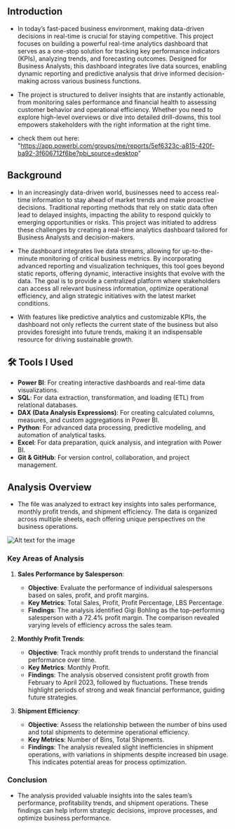 ## Introduction

- In today’s fast-paced business environment, making data-driven decisions in real-time is crucial for staying competitive. This project focuses on building a powerful real-time analytics dashboard that serves as a one-stop solution for tracking key performance indicators (KPIs), analyzing trends, and forecasting outcomes. Designed for Business Analysts, this dashboard integrates live data sources, enabling dynamic reporting and predictive analysis that drive informed decision-making across various business functions.

- The project is structured to deliver insights that are instantly actionable, from monitoring sales performance and financial health to assessing customer behavior and operational efficiency. Whether you need to explore high-level overviews or dive into detailed drill-downs, this tool empowers stakeholders with the right information at the right time.
  
* check them out here: "https://app.powerbi.com/groups/me/reports/5ef6323c-a815-420f-ba92-3f606712f6be?pbi_source=desktop"
## Background

- In an increasingly data-driven world, businesses need to access real-time information to stay ahead of market trends and make proactive decisions. Traditional reporting methods that rely on static data often lead to delayed insights, impacting the ability to respond quickly to emerging opportunities or risks. This project was initiated to address these challenges by creating a real-time analytics dashboard tailored for Business Analysts and decision-makers.

- The dashboard integrates live data streams, allowing for up-to-the-minute monitoring of critical business metrics. By incorporating advanced reporting and visualization techniques, this tool goes beyond static reports, offering dynamic, interactive insights that evolve with the data. The goal is to provide a centralized platform where stakeholders can access all relevant business information, optimize operational efficiency, and align strategic initiatives with the latest market conditions.

- With features like predictive analytics and customizable KPIs, the dashboard not only reflects the current state of the business but also provides foresight into future trends, making it an indispensable resource for driving sustainable growth.

## 🛠️ Tools I Used

- **Power BI**: For creating interactive dashboards and real-time data visualizations.
- **SQL**: For data extraction, transformation, and loading (ETL) from relational databases.
- **DAX (Data Analysis Expressions)**: For creating calculated columns, measures, and custom aggregations in Power BI.
- **Python**: For advanced data processing, predictive modeling, and automation of analytical tasks.
- **Excel**: For data preparation, quick analysis, and integration with Power BI.
- **Git & GitHub**: For version control, collaboration, and project management.

## Analysis Overview

- The  file was analyzed to extract key insights into sales performance, monthly profit trends, and shipment efficiency. The data is organized across multiple sheets, each offering unique perspectives on the business operations.

![Alt text for the image]([Dashboard](https://github.com/user-attachments/assets/b97aead4-f3cd-4d58-a9df-3d22e5ca8157)
)

### Key Areas of Analysis

1. **Sales Performance by Salesperson**:
   - **Objective**: Evaluate the performance of individual salespersons based on sales, profit, and profit margins.
   - **Key Metrics**: Total Sales, Profit, Profit Percentage, LBS Percentage.
   - **Findings**: The analysis identified Gigi Bohling as the top-performing salesperson with a 72.4% profit margin. The comparison revealed varying levels of efficiency across the sales team.

2. **Monthly Profit Trends**:
   - **Objective**: Track monthly profit trends to understand the financial performance over time.
   - **Key Metrics**: Monthly Profit.
   - **Findings**: The analysis observed consistent profit growth from February to April 2023, followed by fluctuations. These trends highlight periods of strong and weak financial performance, guiding future strategies.

3. **Shipment Efficiency**:
   - **Objective**: Assess the relationship between the number of bins used and total shipments to determine operational efficiency.
   - **Key Metrics**: Number of Bins, Total Shipments.
   - **Findings**: The analysis revealed slight inefficiencies in shipment operations, with variations in shipments despite increased bin usage. This indicates potential areas for process optimization.

### Conclusion

- The analysis provided valuable insights into the sales team’s performance, profitability trends, and shipment operations. These findings can help inform strategic decisions, improve processes, and optimize business performance.
